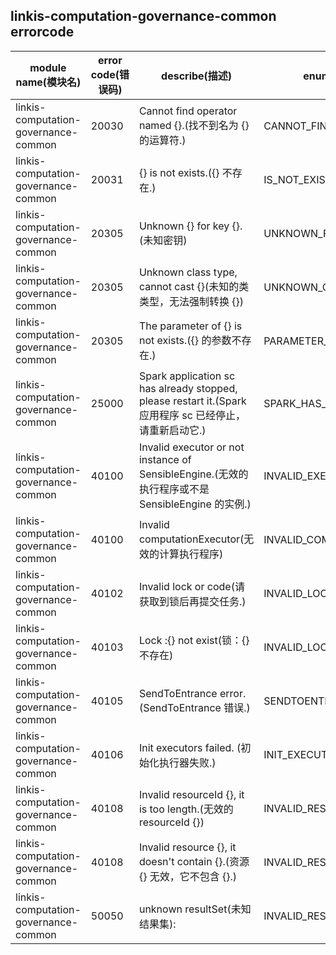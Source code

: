 ## linkis-computation-governance-common  errorcode

| module name(模块名) | error code(错误码)  | describe(描述) |enumeration name(枚举)| Exception Class(类名)|
| -------- | -------- | ----- |-----|-----|
|linkis-computation-governance-common |20030|Cannot find operator named {}.(找不到名为 {} 的运算符.)|CANNOT_FIND_OPERATOR_NAMED|ComputationCommonErrorCodeSummary|
|linkis-computation-governance-common |20031|{} is not exists.({} 不存在.)|IS_NOT_EXISTS|ComputationCommonErrorCodeSummary|
|linkis-computation-governance-common |20305|Unknown {} for key {}.(未知密钥)|UNKNOWN_FOR_KEY|ComputationCommonErrorCodeSummary|
|linkis-computation-governance-common |20305|Unknown class type, cannot cast {}(未知的类类型，无法强制转换 {})|UNKNOWN_CLASS_TYPE_CANNOT_CAST|ComputationCommonErrorCodeSummary|
|linkis-computation-governance-common |20305|The parameter of {} is not exists.({} 的参数不存在.)|PARAMETER_OF_IS_NOT_EXISTS|ComputationCommonErrorCodeSummary|
|linkis-computation-governance-common |25000|Spark application sc has already stopped, please restart it.(Spark 应用程序 sc 已经停止，请重新启动它.)|SPARK_HAS_STOPPED_RESTART|ComputationCommonErrorCodeSummary|
|linkis-computation-governance-common |40100|Invalid executor or not instance of SensibleEngine.(无效的执行程序或不是 SensibleEngine 的实例.)|INVALID_EXECUTOR_OR_NOT_INSTANCE|ComputationCommonErrorCodeSummary|
|linkis-computation-governance-common |40100|Invalid computationExecutor(无效的计算执行程序)|INVALID_COMPUTATION_EXECUTOR|ComputationCommonErrorCodeSummary|
|linkis-computation-governance-common |40102|Invalid lock or code(请获取到锁后再提交任务.)|INVALID_LOCK_OR_CODE|ComputationCommonErrorCodeSummary|
|linkis-computation-governance-common |40103|Lock :{} not exist(锁：{} 不存在)|INVALID_LOCK|ComputationCommonErrorCodeSummary|
|linkis-computation-governance-common |40105|SendToEntrance error.(SendToEntrance 错误.)|SENDTOENTRANCE_ERROR|ComputationCommonErrorCodeSummary|
|linkis-computation-governance-common |40106|Init executors failed. (初始化执行器失败.)|INIT_EXECUTORS_FAILED|ComputationCommonErrorCodeSummary|
|linkis-computation-governance-common |40108|Invalid resourceId {}, it is too length.(无效的resourceId {})|INVALID_RESOURCEID|ComputationCommonErrorCodeSummary|
|linkis-computation-governance-common |40108|Invalid resource {}, it doesn't contain {}.(资源 {} 无效，它不包含 {}.)|INVALID_RESOURCEID_CONTAIN|ComputationCommonErrorCodeSummary|
|linkis-computation-governance-common |50050|unknown resultSet(未知结果集):|INVALID_RESOURCEID_CONTAIN|ComputationCommonErrorCodeSummary|

